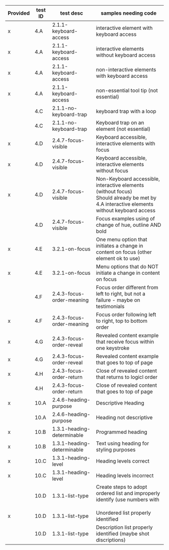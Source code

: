  | Provided | test ID | test desc | samples needing code | 
 | ---------- | --------- | ------------------------------- | ----------------------------- | 
 | x | 4.A | 2.1.1-keyboard-access | interactive element with keyboard access | 
 | x | 4.A | 2.1.1-keyboard-access | interactive elements without keyboard access | 
 | x | 4.A | 2.1.1-keyboard-access | non-interactive elements with keyboard access | 
 | x | 4.A | 2.1.1-keyboard-access | non-essential tool tip (not essential) | 
 |  | 4.C  | 2.1.1-no-keyboard-trap | keyboard trap with a loop | 
 |  | 4.C  | 2.1.1-no-keyboard-trap | Keyboard trap on an element (not essential) | 
 | x | 4.D | 2.4.7-focus-visible | Keyboard accessible, interactive elements with focus | 
 | x | 4.D | 2.4.7-focus-visible | Keyboard accessible, interactive elements without focus | 
 | x | 4.D | 2.4.7-focus-visible | Non-Keyboard accessible, interactive elements (without focus) <br>Should already be met by 4.A interactive elements without keyboard access |
 |  | 4.D | 2.4.7-focus-visible | Focus examples using of change of hue, outline AND bold | 
 | x | 4.E | 3.2.1-on-focus | One menu option that initiates a change in content on focus (other element ok to use) | 
 | x | 4.E | 3.2.1-on-focus | Menu options that do NOT initiate a change in content on focus | 
 |  | 4.F | 2.4.3-focus-order-meaning | Focus order different from left to right, but not a failure - maybe on testimonials  | 
 | x | 4.F | 2.4.3-focus-order-meaning | Focus order following left to right, top to bottom order | 
 | x | 4.G  | 2.4.3-focus-order-reveal | Revealed content example that receive focus within one keystroke | 
 | x | 4.G  | 2.4.3-focus-order-reveal | Revealed content example that goes to top of page | 
 | x | 4.H | 2.4.3-focus-order-return | Close of revealed content that returns to logicl order | 
 |  | 4.H | 2.4.3-focus-order-return | Close of revealed content that goes to top of page | 
 | x | 10.A  | 2.4.6-heading-purpose | Descriptive Heading | 
 |  | 10.A  | 2.4.6-heading-purpose | Heading not descriptive | 
 | x | 10.B | 1.3.1-heading-determinable | Programmed heading | 
 | x | 10.B | 1.3.1-heading-determinable | Text using heading for styling  purposes | 
 | x | 10.C | 1.3.1-heading-level | Heading levels correct | 
 | x | 10.C | 1.3.1-heading-level | Heading levels incorrect | 
 |  | 10.D | 1.3.1-list-type | Create steps to adopt ordered list and improperly identify (use numbers with <ul> | 
 | x | 10.D | 1.3.1-list-type | Unordered list properly identified | 
 |  | 10.D | 1.3.1-list-type | Description list properly identified (maybe shot discriptions) | 
